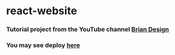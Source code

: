 # react-website
### Tutorial project from the YouTube channel [Brian Design](https://www.youtube.com/channel/UCsKsymTY_4BYR-wytLjex7A)
### You may see deploy [here](https://react-website-av3u1toyp-feralwater.vercel.app/)

